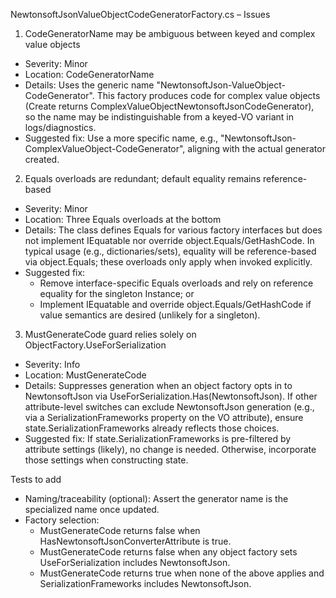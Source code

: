 NewtonsoftJsonValueObjectCodeGeneratorFactory.cs – Issues

1) CodeGeneratorName may be ambiguous between keyed and complex value objects
- Severity: Minor
- Location: CodeGeneratorName
- Details: Uses the generic name "NewtonsoftJson-ValueObject-CodeGenerator". This factory produces code for complex value objects (Create returns ComplexValueObjectNewtonsoftJsonCodeGenerator), so the name may be indistinguishable from a keyed-VO variant in logs/diagnostics.
- Suggested fix: Use a more specific name, e.g., "NewtonsoftJson-ComplexValueObject-CodeGenerator", aligning with the actual generator created.

2) Equals overloads are redundant; default equality remains reference-based
- Severity: Minor
- Location: Three Equals overloads at the bottom
- Details: The class defines Equals for various factory interfaces but does not implement IEquatable<NewtonsoftJsonValueObjectCodeGeneratorFactory> nor override object.Equals/GetHashCode. In typical usage (e.g., dictionaries/sets), equality will be reference-based via object.Equals; these overloads only apply when invoked explicitly.
- Suggested fix:
  - Remove interface-specific Equals overloads and rely on reference equality for the singleton Instance; or
  - Implement IEquatable<NewtonsoftJsonValueObjectCodeGeneratorFactory> and override object.Equals/GetHashCode if value semantics are desired (unlikely for a singleton).

3) MustGenerateCode guard relies solely on ObjectFactory.UseForSerialization
- Severity: Info
- Location: MustGenerateCode
- Details: Suppresses generation when an object factory opts in to NewtonsoftJson via UseForSerialization.Has(NewtonsoftJson). If other attribute-level switches can exclude NewtonsoftJson generation (e.g., via a SerializationFrameworks property on the VO attribute), ensure state.SerializationFrameworks already reflects those choices.
- Suggested fix: If state.SerializationFrameworks is pre-filtered by attribute settings (likely), no change is needed. Otherwise, incorporate those settings when constructing state.

Tests to add
- Naming/traceability (optional): Assert the generator name is the specialized name once updated.
- Factory selection:
  - MustGenerateCode returns false when HasNewtonsoftJsonConverterAttribute is true.
  - MustGenerateCode returns false when any object factory sets UseForSerialization includes NewtonsoftJson.
  - MustGenerateCode returns true when none of the above applies and SerializationFrameworks includes NewtonsoftJson.

